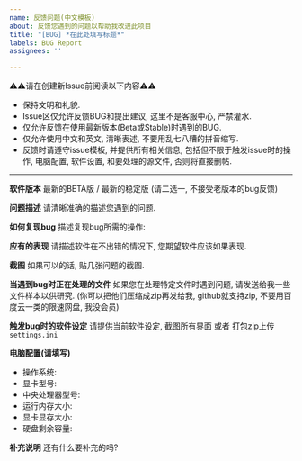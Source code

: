 ```yaml
---
name: 反馈问题(中文模板)
about: 反馈您遇到的问题以帮助我改进此项目
title: "[BUG] *在此处填写标题*"
labels: BUG Report
assignees: ''

---
```


⚠⚠请在创建新Issue前阅读以下内容⚠⚠
- 保持文明和礼貌.
- Issue区仅允许反馈BUG和提出建议, 这里不是客服中心, 严禁灌水.
- 仅允许反馈在使用最新版本(Beta或Stable)时遇到的BUG.
- 仅允许使用中文和英文, 清晰表述, 不要用乱七八糟的拼音缩写.
- 反馈时请遵守issue模板, 并提供所有相关信息, 包括但不限于触发issue时的操作, 电脑配置, 软件设置, 和要处理的源文件, 否则将直接删帖.

---

**软件版本**
最新的BETA版 / 最新的稳定版
(请二选一, 不接受老版本的bug反馈)

**问题描述**
请清晰准确的描述您遇到的问题.

**如何复现bug**
描述复现bug所需的操作:

**应有的表现**
请描述软件在不出错的情况下, 您期望软件应该如果表现.

**截图**
如果可以的话, 贴几张问题的截图.

**当遇到bug时正在处理的文件**
如果您在处理特定文件时遇到问题, 请发送给我一些文件样本以供研究.
(你可以把他们压缩成zip再发给我, github就支持zip, 不要用百度云一类的限速网盘, 我没会员)

**触发bug时的软件设定**
请提供当前软件设定, 截图所有界面 或者 打包zip上传`settings.ini`

**电脑配置(请填写)**
 - 操作系统:
 - 显卡型号:
 - 中央处理器型号:
 - 运行内存大小:
 - 显卡显存大小:
 - 硬盘剩余容量:

**补充说明**
还有什么要补充的吗?
